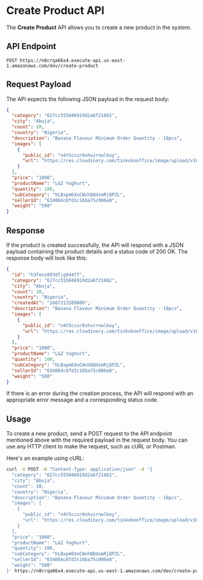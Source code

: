 # Create Product API

The **Create Product** API allows you to create a new product in the system.

## API Endpoint

```
POST https://n8crqa66x4.execute-api.us-east-1.amazonaws.com/dev/create-product
```

## Request Payload

The API expects the following JSON payload in the request body:

```json
{
  "category": "627cc555046919d2a6f21662",
  "city": "Abuja",
  "count": 10,
  "country": "Nigeria",
  "description": "Banana Flavour Minimum Order Quantity - 10pcs",
  "images": [
    {
      "public_id": "n4t5ccur0shvzrnwlkoy",
      "url": "https://res.cloudinary.com/tinkokooffice/image/upload/v1685421283/n4t5ccur0shvzrnwlkoy.jpg"
    }
  ],
  "price": "1000",
  "productName": "L&Z Yoghurt",
  "quantity": 100,
  "subCategory": "hLBxpm6XoCWvhQQdsmRjQPZL",
  "sellerId": "634084c8fd2c16ba75c006e8",
  "weight": "500"
}
```

## Response

If the product is created successfully, the API will respond with a JSON payload containing the product details and a status code of 200 OK. The response body will look like this:

```json
{
  "id": "h3fons893dfjg944ff",
  "category": "627cc555046919d2a6f21662",
  "city": "Abuja",
  "count": 10,
  "country": "Nigeria",
  "createdAt": "1667213189880",
  "description": "Banana Flavour Minimum Order Quantity - 10pcs",
  "images": [
    {
      "public_id": "n4t5ccur0shvzrnwlkoy",
      "url": "https://res.cloudinary.com/tinkokooffice/image/upload/v1685421283/n4t5ccur0shvzrnwlkoy.jpg"
    }
  ],
  "price": "1000",
  "productName": "L&Z Yoghurt",
  "quantity": 100,
  "subCategory": "hLBxpm6XoCWvhQQdsmRjQPZL",
  "sellerId": "634084c8fd2c16ba75c006e8",
  "weight": "500"
}
```

If there is an error during the creation process, the API will respond with an appropriate error message and a corresponding status code.

## Usage

To create a new product, send a POST request to the API endpoint mentioned above with the required payload in the request body. You can use any HTTP client to make the request, such as cURL or Postman.

Here's an example using cURL:

```bash
curl -X POST -H "Content-Type: application/json" -d '{
  "category": "627cc555046919d2a6f21662",
  "city": "Abuja",
  "count": 10,
  "country": "Nigeria",
  "description": "Banana Flavour Minimum Order Quantity - 10pcs",
  "images": [
    {
      "public_id": "n4t5ccur0shvzrnwlkoy",
      "url": "https://res.cloudinary.com/tinkokooffice/image/upload/v1685421283/n4t5ccur0shvzrnwlkoy.jpg"
    }
  ],
  "price": "1000",
  "productName": "L&Z Yoghurt",
  "quantity": 100,
  "subCategory": "hLBxpm6XoCWvhQQdsmRjQPZL",
  "sellerId": "634084c8fd2c16ba75c006e8",
  "weight": "500"
}' https://n8crqa66x4.execute-api.us-east-1.amazonaws.com/dev/create-product
```
